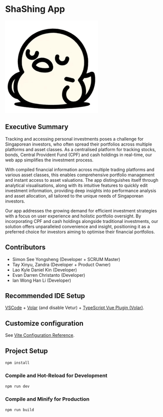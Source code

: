 # ShaShing App
<img id="duck-ui" width = "300" src="https://github.com/BT3103AppDev1/l2-final-term-project-l2-group-4/blob/main/public/logo.png?raw=true" alt="Duck UI">

## Executive Summary
Tracking and accessing personal investments poses a challenge for Singaporean investors, who often spread their portfolios across multiple platforms and asset classes. As a centralised platform for tracking stocks, bonds, Central Provident Fund (CPF) and cash holdings in real-time, our web app simplifies the investment process. 

With compiled financial information across multiple trading platforms and various asset classes, this enables comprehensive portfolio management and instant access to asset valuations. The app distinguishes itself through analytical visualisations, along with its intuitive features to quickly edit investment information, providing deep insights into performance analysis and asset allocation, all tailored to the unique needs of Singaporean investors. 

Our app addresses the growing demand for efficient investment strategies with a focus on user experience and holistic portfolio oversight. By incorporating CPF and cash holdings alongside traditional investments, our solution offers unparalleled convenience and insight, positioning it as a preferred choice for investors aiming to optimise their financial portfolios.

## Contributors 
- Simon See Yongsheng (Developer + SCRUM Master)
- Tay Xinyu, Zandra (Developer + Product Owner)
- Lao Kyle Daniel Kin (Developer)
- Evan Darren Christanto (Developer)
- Ian Wong Han Li (Developer)

## Recommended IDE Setup
[VSCode](https://code.visualstudio.com/) + [Volar](https://marketplace.visualstudio.com/items?itemName=Vue.volar) (and disable Vetur) + [TypeScript Vue Plugin (Volar)](https://marketplace.visualstudio.com/items?itemName=Vue.vscode-typescript-vue-plugin).

## Customize configuration

See [Vite Configuration Reference](https://vitejs.dev/config/).

## Project Setup

```sh
npm install
```

### Compile and Hot-Reload for Development

```sh
npm run dev
```

### Compile and Minify for Production

```sh
npm run build
```


